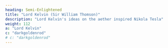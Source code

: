 ```yaml
---
heading: Semi-Enlightened
title: "Lord Kelvin (Sir William Thomson)" 
description: "Lord Kelvin's ideas on the aether inspired Nikola Tesla"
weight: 112
a: "Lord Kelvin"
c: "darkgoldenrod"
# c: "darkgoldenrod"
---
```

